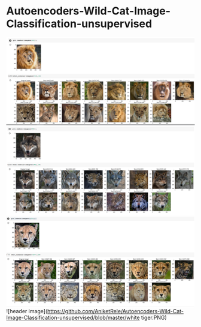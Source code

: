 # Autoencoders-Wild-Cat-Image-Classification-unsupervised

![header image](https://github.com/AniketRele/Autoencoders-Wild-Cat-Image-Classification-unsupervised/blob/master/lion.PNG)
![header image](https://github.com/AniketRele/Autoencoders-Wild-Cat-Image-Classification-unsupervised/blob/master/wolf.PNG)
![header image](https://github.com/AniketRele/Autoencoders-Wild-Cat-Image-Classification-unsupervised/blob/master/cheetah.PNG)
![header image](https://github.com/AniketRele/Autoencoders-Wild-Cat-Image-Classification-unsupervised/blob/master/white tiger.PNG)
